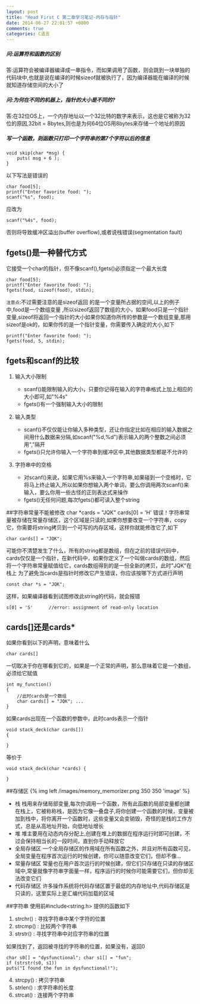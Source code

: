 ```yaml
---
layout: post
title: "Head First C 第二章学习笔记-内存与指针"
date: 2014-06-27 22:01:57 +0800
comments: true
categories: C语言
---
```



##### 问:运算符和函数的区别
答:运算符会被编译器编译成一串指令，而如果调用了函数，则会跳到一块单独的代码块中,也就是说在编译的时候sizeof就被执行了，因为编译器能在编译的时候就知道存储空间的大小了

##### 问:为何在不同的机器上，指针的大小是不同的?
答:在32位OS上，一个内存地址以一个32比特的数字来表示，这也是它被称为32位的原因,32bit = 8bytes,则也是为何64位OS用8bytes来存储一个地址的原因

##### 写一个函数，则函数只打印一个字符串的第7个字符以后的信息

	void skip(char *msg) {		puts( msg + 6 ); 	} 
以下写法是错误的

	char food[5];	printf("Enter favorite food: "); 	scanf("%s", food);
应改为

	scanf("%4s", food);

否则将导致缓冲区溢出(buffer overflow),或者说栈错误(segmentation fault)

## fgets()是一种替代方式

它接受一个char的指针，但不像scanf(),fgets()必须指定一个最大长度

	char food[5];	printf("Enter favorite food: ");	fgets(food, sizeof(food), stdin);
`注意点`:不过需要注意的是sizeof返回 的是一个变量所占据的空间,以上的例子中,food是一个数组变量 ,所以sizeof返回了数组的大小，如果food只是一个指针变量,sizeof将返回一个指针的大小如果你知道你所传的参数是一个数组变量,那用sizeof是ok的，如果你传的是一个指针变量，你需要传入确定的大小,如下

	printf("Enter favorite food: "); 
	fgets(food, 5, stdin);
## fgets和scanf的比较
1. 输入大小限制
	* scanf()能限制输入的大小，只要你记得在输入的字符串格式上加上相应的大小即可,如"%4s"
	* fgets()有一个强制输入大小的限制

2. 输入类型
	* scanf()不仅仅能让你输入多种类型，还让你指定比如在相应的输入数据之间用什么数据来分隔,如scanf("%d,%d")表示输入的两个整数之间必须用","隔开
	* fgets()只允许你输入一个字符串到缓冲区中,其他数据类型都是不允许的

3. 字符串中的空格
	* 对scanf()来说，如果它用%s来输入一个字符串,如果碰到一个空格时，它将马上终止输入,所以如果你想输入两个单词，要么你调用两次scanf()来输入，要么你用一些古怪的正则表达式来操作
	* fgets()无任何问题,每次fgets()都可读入整个string

##字符串常量不能被修改
	char *cards = "JQK"
	cards[0] = 'H'
错误！字符串常量被存储在常量存储区，这个区域是只读的,如果你想要改变一个字符串，copy它，你需要将string拷贝到一个可写的内存区域，这样你就能修改它了,如下

	char cards[] = "JQK";
可能你不清楚发生了什么，所有的string都是数组，但在之前的错误代码中，cards仅仅是一个指针，在新代码中，如果你定义了一个叫做cards的数组，然后将一个字符串常量赋值给它，cards数组得到的是一份全新的拷贝，此时"JQK"在栈上
为了避免当cards是指针时修改它产生错误，你应该按哪下方式进行声明

	const char *s = "JQK";
这样，如果编译器看到试图修改此string的代码，就会报错

	s[0] = 'S'		//error: assignment of read-only location
## cards[]还是cards*
如果你看到以下的声明，意味着什么

	char cards[]
一切取决于你在哪看到它的，如果是一个正常的声明，那么意味着它是一个数组，必须给它赋值

	int my_function()	{
		//此时cards是一个数组		char cards[] = "JQK"; ... 	}
如果cards出现在一个函数的参数中，此时cards表示一个指针
	void stack_deck(char cards[])	{		}
等价于
	void stack_deck(char *cards) {		}
##存储区
  {% img left /images/memory_memorizer.png 350 350 'image' %}
  
* 栈
  栈用来存储局部变量,每次你调用一个函数，所有此函数的局部变量都创建在栈上，它被称称栈，是因为它像一叠盘子,将你创建一个函数的时候，变量被加到栈中，将你离开一个函数时，这些变量又会变销毁，奇怪的是栈的工作方式，总是从高地址开始，向低地址增长
* 堆
  堆主要用在动态内存分配上,创建在堆上的数据在程序运行时即可创建，不过会保持相当长的一段时间，直到你手动释放它
* 全局存储区
  一个全局存储区的作用域在所有函数之外，并且对所有函数可见，全局变量在程序首次运行的时候创建，你可以随意改变它们，但却不像...
* 常量存储区
  常量也在用户首次运行的时候创建，但它们只存储在只读的存储区域中,常量就像字符串字面量一样，程序运行的时候你可能需要它们，但你却无法改变它们
* 代码存储区
  许多操作系统将代码存储区置于最低的内存地址中,代码存储区是只读的，这里实际上是汇编代码加载的区域
  
##字符串
使用前#include<string.h>
提供的函数如下

1. strchr() : 寻找字符串中某个字符的位置
2. strcmp() : 比较两个字符串
3. strstr() : 寻找字符串中对应字符串的位置

如果找到了，返回被寻找的字符串的位置，如果没有，返回0
	
	char s0[] = "dysfunctional"; char s1[] = "fun";	if (strstr(s0, s1))	puts("I found the fun in dysfunctional!");
	
4. strcpy() : 拷贝字符串
5. strlen() : 求字符串的长度
6. strcat() : 连接两个字符串
  
